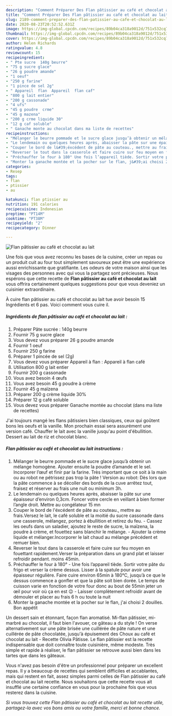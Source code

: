```yaml
---
description: "Comment Préparer Des Flan pâtissier au café et chocolat au lait"
title: "Comment Préparer Des Flan pâtissier au café et chocolat au lait"
slug: 2189-comment-preparer-des-flan-patissier-au-cafe-et-chocolat-au-lait
date: 2020-08-23T20:52:52.631Z
image: https://img-global.cpcdn.com/recipes/89b04ca318a9012d/751x532cq70/flan-patissier-au-cafe-et-chocolat-au-lait-photo-principale-de-la-recette.jpg
thumbnail: https://img-global.cpcdn.com/recipes/89b04ca318a9012d/751x532cq70/flan-patissier-au-cafe-et-chocolat-au-lait-photo-principale-de-la-recette.jpg
cover: https://img-global.cpcdn.com/recipes/89b04ca318a9012d/751x532cq70/flan-patissier-au-cafe-et-chocolat-au-lait-photo-principale-de-la-recette.jpg
author: Helen Richards
ratingvalue: 4.8
reviewcount: 15
recipeingredient:
- " Pte sucre  140g beurre"
- "75 g sucre glace"
- "26 g poudre amande"
- "1 oeuf"
- "250 g farine"
- "1 pince de sel 2g"
- " Appareil  flan  Appareil  flan caf"
- "800 g lait entier"
- "200 g cassonade"
- "4 ufs"
- "45 g poudre  crme"
- "45 g mazena"
- "200 g crme liquide 30"
- "12 g caf soluble"
- " Ganache monte au chocolat dans ma liste de recettes"
recipeinstructions:
- "Mélanger le beurre pommade et le sucre glace jusqu’à obtenir un mélange homogène. Ajouter ensuite la poudre d’amande et le sel. Incorporer l’œuf et finir par la farine. Très important que ce soit à la main ou au robot ne pétrissez pas trop la pâte ! Version au robot: Dès lors que la pâte commence à se décoller des bords de la cuve arrêtez tout, fraisez et réserver au frais une nuit ou minimum 3h."
- "Le lendemain ou quelques heures après, abaisser la pâte sur une épaisseur d’environ 0,3cm. Foncer votre cercle en veillant à bien former l’angle droit. Mettre au congélateur 15 mn"
- "Couper le bord de l&#39;éxcédent de pâte au couteau., mettre au frais.Versez le lait, le café soluble et la moitié du sucre cassonade dans une casserole, mélangez, portez à ébullition et retirez du feu. Cassez les oeufs dans un saladier, ajoutez le reste de sucre, la maïzena, la poudre à crème, et fouettez sans blanchir le mélange. Ajouter la crème liquide et mélanger.Incorporer le lait chaud au mélange précédent et remuer bien."
- "Reverser le tout dans la casserole et faire cuire sur feu moyen en fouettant rapidement.Verser la préparation dans un grand plat et laisser refroidir pendant. moins 45min."
- "Préchauffer le four à 180° Une fois l’appareil tiède. Sortir votre pâte du frigo et verser la crème dessus. Lisser à la spatule pour avoir une épaisseur régulière. Faire cuire environ 65min à 180°C, jusqu’à ce que le dessus commence a gonfler et que la pâte soit bien dorée. Le temps de cuisson varie en fonction de votre four donc au bout de 55min jeter un œil pour voir où ça en est 😉 Laisser complètement refroidir avant de démouler et placer au frais 6 h ou toute la nuit"
- "Monter la ganache montée et la pocher sur le flan, j&#39;ai choisi 2 douilles. Bon appétit"
categories:
- Resep
tags:
- flan
- ptissier
- au

katakunci: flan ptissier au 
nutrition: 191 calories
recipecuisine: Indonesian
preptime: "PT14M"
cooktime: "PT38M"
recipeyield: "2"
recipecategory: Dinner

---
```



![Flan pâtissier au café et chocolat au lait](https://img-global.cpcdn.com/recipes/89b04ca318a9012d/751x532cq70/flan-patissier-au-cafe-et-chocolat-au-lait-photo-principale-de-la-recette.jpg)

Une fois que vous avez reconnu les bases de la cuisine, créer un repas ou un produit cuit au four tout simplement savoureux peut être une expérience aussi enrichissante que gratifiante. Les odeurs de votre maison ainsi que les visages des personnes avec qui vous la partagez sont précieuses. Nous espérons que cette recette de <strong> Flan pâtissier au café et chocolat au lait </strong> vous offrira certainement quelques suggestions pour que vous deveniez un cuisinier extraordinaire.

<!--inarticleads1-->

À cuire flan pâtissier au café et chocolat au lait tue avoir besoin 15 Ingrédients et 6 pas. Voici comment vous cuire il.

##### Ingrédients de flan pâtissier au café et chocolat au lait :

1. Préparer  Pâte sucrée : 140g beurre
1. Fournir 75 g sucre glace
1. Vous devez vous préparer 26 g poudre amande
1. Fournir 1 oeuf
1. Fournir 250 g farine
1. Préparer 1 pincée de sel (2g)
1. Vous devez vous préparer  Appareil à flan : Appareil à flan café
1. Utilisation 800 g lait entier
1. Fournir 200 g cassonade
1. Vous avez besoin 4 œufs
1. Vous avez besoin 45 g poudre à crème
1. Fournir 45 g maïzena
1. Préparer 200 g crème liquide 30%
1. Préparer 12 g café soluble
1. Vous devez vous préparer  Ganache montée au chocolat (dans ma liste de recettes)


J&#39;ai toujours mangé les flans pâtissiers bien classiques, ceux qui goûtent bons les oeufs et la vanille. Mon prochain essai sera assurément une version café. Chauffer le lait avec la vanille jusqu&#39;au point d&#39;ébullition. Dessert au lait de riz et chocolat blanc. 

<!--inarticleads2-->

##### Flan pâtissier au café et chocolat au lait instructions :

1. Mélanger le beurre pommade et le sucre glace jusqu’à obtenir un mélange homogène. Ajouter ensuite la poudre d’amande et le sel. Incorporer l’œuf et finir par la farine. Très important que ce soit à la main ou au robot ne pétrissez pas trop la pâte ! Version au robot: Dès lors que la pâte commence à se décoller des bords de la cuve arrêtez tout, fraisez et réserver au frais une nuit ou minimum 3h.
1. Le lendemain ou quelques heures après, abaisser la pâte sur une épaisseur d’environ 0,3cm. Foncer votre cercle en veillant à bien former l’angle droit. Mettre au congélateur 15 mn
1. Couper le bord de l&#39;éxcédent de pâte au couteau., mettre au frais.Versez le lait, le café soluble et la moitié du sucre cassonade dans une casserole, mélangez, portez à ébullition et retirez du feu. - Cassez les oeufs dans un saladier, ajoutez le reste de sucre, la maïzena, la poudre à crème, et fouettez sans blanchir le mélange. - Ajouter la crème liquide et mélanger.Incorporer le lait chaud au mélange précédent et remuer bien.
1. Reverser le tout dans la casserole et faire cuire sur feu moyen en fouettant rapidement.Verser la préparation dans un grand plat et laisser refroidir pendant. moins 45min.
1. Préchauffer le four à 180° - Une fois l’appareil tiède. Sortir votre pâte du frigo et verser la crème dessus. Lisser à la spatule pour avoir une épaisseur régulière. Faire cuire environ 65min à 180°C, jusqu’à ce que le dessus commence a gonfler et que la pâte soit bien dorée. Le temps de cuisson varie en fonction de votre four donc au bout de 55min jeter un œil pour voir où ça en est 😉 - Laisser complètement refroidir avant de démouler et placer au frais 6 h ou toute la nuit
1. Monter la ganache montée et la pocher sur le flan, j&#39;ai choisi 2 douilles. Bon appétit


Un dessert sain et étonnant, façon flan aromatisé. Mi-flan pâtissier, mi-marbré au chocolat, il faut bien l&#39;avouer, ce gâteau a du style ! On verse alternativement sur une pâte brisée une cuillérée de pâte nature et une cuillérée de pâte chocolatée, jusqu&#39;à épuisement des Choux au café et chocolat au lait - Recette Olivia Pâtisse. Le flan pâtissier est la recette indispensable que doit connaître toute cuisinière, même modeste. Très simple et rapide à réaliser, le flan pâtissier se retrouve aussi bien dans les tartes que dans les gâteaux. 

<!--inarticleads1-->

<p>
Vous n'avez pas besoin d'être un professionnel pour préparer un excellent repas. Il y a beaucoup de recettes qui semblent difficiles et accablantes, mais qui restent en fait, assez simples parmi celles de Flan pâtissier au café et chocolat au lait recette. Nous souhaitons que cette recette vous ait insufflé une certaine confiance en vous pour la prochaine fois que vous resterez dans la cuisine.
</p>

<p>
<i>Si vous trouvez cette Flan pâtissier au café et chocolat au lait recette utile, partagez-la avec vos bons amis ou votre famille, merci et bonne chance.</i>
</p>
